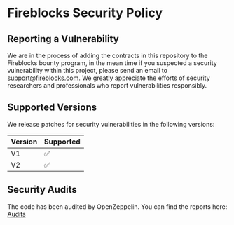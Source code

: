 # Fireblocks Security Policy

## Reporting a Vulnerability

We are in the process of adding the contracts in this repository to the Fireblocks bounty program, in the mean time if you suspected a security vulnerability within this project, please send an email to [support@fireblocks.com](mailto:support@fireblocks.com). We greatly appreciate the efforts of security researchers and professionals who report vulnerabilities responsibly.


## Supported Versions

We release patches for security vulnerabilities in the following versions:

| Version | Supported          |
| ------- | ------------------ |
| V1   | :white_check_mark: |
| V2   | :white_check_mark: |

## Security Audits
The code has been audited by OpenZeppelin. You can find the reports here: [Audits](./audits)